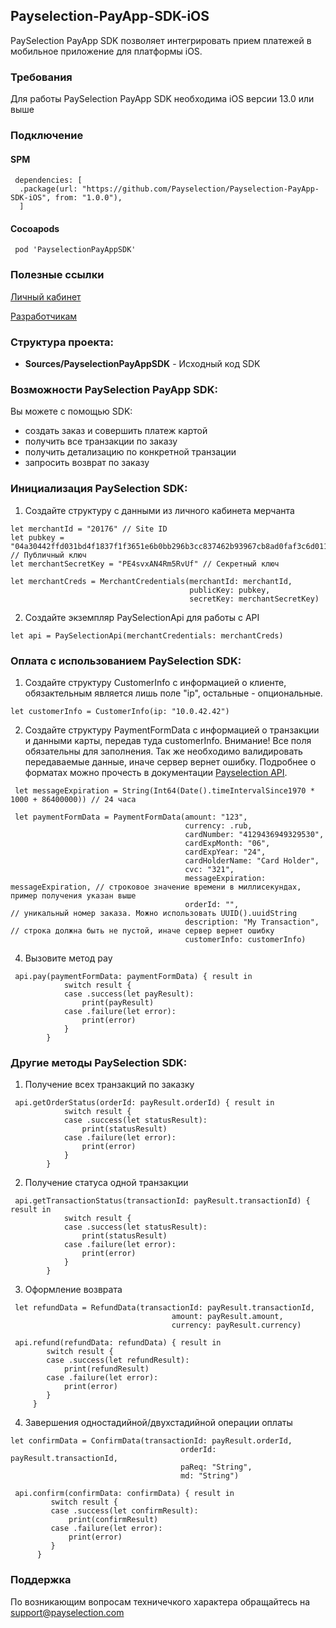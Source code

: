 ## Payselection-PayApp-SDK-iOS

PaySelection PayApp SDK позволяет интегрировать прием платежей в мобильное приложение для платформы iOS.

### Требования
Для работы PaySelection PayApp SDK необходима iOS версии 13.0 или выше

### Подключение
#### SPM

```
 dependencies: [
  .package(url: "https://github.com/Payselection/Payselection-PayApp-SDK-iOS", from: "1.0.0"),
  ]
```
#### Cocoapods

```
 pod 'PayselectionPayAppSDK'
```

### Полезные ссылки

[Личный кабинет](https://merchant.payselection.com/login/)

[Разработчикам](https://api.payselection.com/#section/Request-signature)

### Структура проекта:

* **Sources/PayselectionPayAppSDK** - Исходный код SDK


### Возможности PaySelection PayApp SDK:

Вы можете с помощью SDK:

* создать заказ и совершить платеж картой
* получить все транзакции по заказу
* получить детализацию по конкретной транзации
* запросить возврат по заказу

### Инициализация PaySelection SDK:

1.	Создайте структуру с данными из личного кабинета мерчанта

```
let merchantId = "20176" // Site ID
let pubkey = "04a30442ffd031bd4f1837f1f3651e6b0bb296b3cc837462b93967cb8ad0faf3c6d011d46b94377832ddfcbd0bb05de8084a9dd7048ee91d172f075ff3e33e832d" // Публичный ключ
let merchantSecretKey = "PE4svxAN4Rm5RvUf" // Секретный ключ

let merchantCreds = MerchantCredentials(merchantId: merchantId, 
                                        publicKey: pubkey, 
                                        secretKey: merchantSecretKey)
```

2.	Создайте экземпляр PaySelectionApi для работы с API

```
let api = PaySelectionApi(merchantCredentials: merchantCreds)
```

### Оплата с использованием PaySelection SDK:

1. Создайте структуру CustomerInfo с информацией о клиенте, обязактельным является лишь поле "ip", остальные - опциональные.

```
let customerInfo = CustomerInfo(ip: "10.0.42.42")
```


2. Создайте структуру PaymentFormData с информацией о транзакции и данными карты, передав туда customerInfo. Внимание! Все поля обязательны для заполнения. Так же необходимо валидировать передаваемые данные, иначе сервер вернет ошибку. Подробнее о форматах можно прочесть в документации  [Payselection API](https://api.payselection.com/#section/Request-signature).

```
 let messageExpiration = String(Int64(Date().timeIntervalSince1970 * 1000 + 86400000)) // 24 часа 
 
 let paymentFormData = PaymentFormData(amount: "123",
                                       currency: .rub,
                                       cardNumber: "4129436949329530",
                                       cardExpMonth: "06",
                                       cardExpYear: "24",
                                       cardHolderName: "Card Holder",
                                       cvc: "321",
                                       messageExpiration: messageExpiration, // строковое значение времени в миллисекундах, пример получения указан выше
                                       orderId: "",                          // уникальный номер заказа. Можно использовать UUID().uuidString
                                       description: "My Transaction",        // строка должна быть не пустой, иначе сервер вернет ошибку
                                       customerInfo: customerInfo)
```

4. Вызовите метод pay

```
 api.pay(paymentFormData: paymentFormData) { result in
            switch result {
            case .success(let payResult):
                print(payResult)
            case .failure(let error):
                print(error)
            }
        }
```

### Другие методы PaySelection SDK:

1. Получение всех транзакций по заказку

```
 api.getOrderStatus(orderId: payResult.orderId) { result in
            switch result {
            case .success(let statusResult):
                print(statusResult)
            case .failure(let error):
                print(error)
            }
        }
```

2. Получение статуса одной транзакции

```
 api.getTransactionStatus(transactionId: payResult.transactionId) { result in
            switch result {
            case .success(let statusResult):
                print(statusResult)
            case .failure(let error):
                print(error)
            }
        }
```

3. Оформление возврата

```
 let refundData = RefundData(transactionId: payResult.transactionId,
                                    amount: payResult.amount,
                                    currency: payResult.currency)
        
 api.refund(refundData: refundData) { result in
        switch result {
        case .success(let refundResult):
            print(refundResult)
        case .failure(let error):
            print(error)
        }
     }
```

4. Завершения одностадийной/двухстадийной операции оплаты

```
let confirmData = ConfirmData(transactionId: payResult.orderId,
                                      orderId: payResult.transactionId,
                                      paReq: "String",
                                      md: "String")
        
 api.confirm(confirmData: confirmData) { result in
         switch result {
         case .success(let confirmResult):
             print(confirmResult)
         case .failure(let error):
             print(error)
         }
      }
```

### Поддержка

По возникающим вопросам техничечкого характера обращайтесь на support@payselection.com
